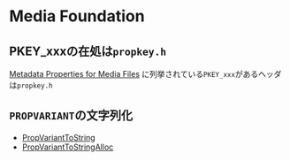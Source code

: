 # Media Foundation

## PKEY_xxxの在処は`propkey.h`

[Metadata Properties for Media Files](https://docs.microsoft.com/ja-jp/windows/win32/medfound/metadata-properties-for-media-files)
に列挙されている`PKEY_xxx`があるヘッダは`propkey.h`

## `PROPVARIANT`の文字列化

* [PropVariantToString](https://docs.microsoft.com/en-us/windows/win32/api/propvarutil/nf-propvarutil-propvarianttostring)
* [PropVariantToStringAlloc](https://docs.microsoft.com/en-us/windows/win32/api/propvarutil/nf-propvarutil-propvarianttostringalloc)
